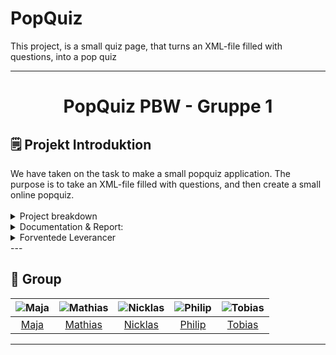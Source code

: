# PopQuiz
This project, is a small quiz page, that turns an XML-file filled with questions, into a pop quiz


  <div align="center">
 
  --- 
  
  <h1>PopQuiz PBW - Gruppe 1</h1>
  

  </div>

<!-- OM PROJEKTET -->
## 🗒️ Projekt Introduktion
<div id="om-projektet">
We have taken on the task to make a small popquiz application. The purpose is to take an XML-file filled with questions, and then create a small online popquiz.
<br><br>

<details>
<summary>Project breakdown</summary>
  
1. **Setup Node:** Setup a basic node project, that serves the user the html.
2. **XML Questions:** Make a module that processes the XML file.
3. **Validate and score questions:** Keep track of all answers, Then return all graded answers at the end of the test

</details>

<details>
<summary>Documentation & Report:</summary>
  
A design breif of max 3 pages, a logbook of the development phases of approx. 2 pages as well as a reflection of approx. 2 pages in a single document

</details>

<details>
<summary>Forventede Leverancer</summary>
  
- Product via GitHub link.
- Design breif max 3 pages.
- logbook max 2 pages.
- Reflektion  max 2 pages.
- Presentation.

</details>
</div>
---

## :wave: Group 

<div id="teamet" align="center">

 | ![Maja](https://contrib.rocks/image?repo=Louis3797/awesome-readme-template) |  ![Mathias](https://contrib.rocks/image?repo=Louis3797/awesome-readme-template) | ![Nicklas](https://contrib.rocks/image?repo=Louis3797/awesome-readme-template) | ![Philip](https://contrib.rocks/image?repo=Louis3797/awesome-readme-template) | ![Tobias](https://contrib.rocks/image?repo=Louis3797/awesome-readme-template) |
| :---: | :---: | :---: | :---: | :---: |
| [Maja](https://github.com/radclim) | [Mathias](https://github.com/Ullefar95) | [Nicklas](https://github.com/nicklas99x) | [Philip](https://github.com/Pschioeler) | [Tobias](https://github.com/walocial) |

</div>

---

